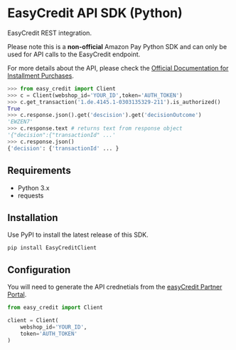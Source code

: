 # EasyCredit API SDK (Python)

EasyCredit REST integration. 

Please note this is a **non-official** Amazon Pay Python SDK and can only be used for API calls to the EasyCredit
endpoint.

For more details about the API, please check
the [Official Documentation for Installment Purchases](https://developer.easycredit-ratenkauf.de/documentation/api-dokumentation-v3/).

```python
>>> from easy_credit import Client
>>> c = Client(webshop_id='YOUR_ID',token='AUTH_TOKEN')
>>> c.get_transaction('1.de.4145.1-0303135329-211').is_authorized()
True
>>> c.response.json().get('descision').get('decisionOutcome')
'EWZEN7'
>>> c.response.text # returns text from response object
'{"decision":{"transactionId" ...'
>>> c.response.json() 
{'decision': {'transactionId' ... }
```

## Requirements

* Python 3.x
* requests 

## Installation

Use PyPI to install the latest release of this SDK.

```shell
pip install EasyCreditClient
```

## Configuration

You will need to generate the API crednetials from the [easyCredit Partner Portal](https://partner.easycredit-ratenkauf.de).

```python
from easy_credit import Client

client = Client(
    webshop_id='YOUR_ID',
    token='AUTH_TOKEN'
)
```

